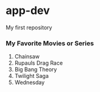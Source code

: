 # app-dev
My first repository
### My Favorite Movies or Series
1. Chainsaw
2. Rupauls Drag Race
3. Big Bang Theory
4. Twilight Saga
5. Wednesday
